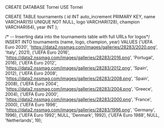 CREATE DATABASE Tornei
USE Tornei

CREATE TABLE tournaments ( id INT auto_increment PRIMARY KEY, name VARCHAR(15) UNIQUE NOT NULL, logo VARCHAR(128), champion VARCHAR(64), year INT );
 
/* -- Inserting data into the tournaments table with full URLs for logos*/ 
INSERT INTO tournaments (name, logo, champion, year) VALUES
('UEFA Euro 2020', 'https://data2.nssmag.com/images/galleries/28283/2020.png', 'Italy', 2021), 
('UEFA Euro 2016', 'https://data2.nssmag.com/images/galleries/28283/2016.png', 'Portugal', 2016),
('UEFA Euro 2012', 'https://data2.nssmag.com/images/galleries/28283/2012.png', 'Spain', 2012),
('UEFA Euro 2008', 'https://data2.nssmag.com/images/galleries/28283/2008.png', 'Spain', 2008),
('UEFA Euro 2004', 'https://data2.nssmag.com/images/galleries/28283/2004.png', 'Greece', 2004),
('UEFA Euro 2000', 'https://data2.nssmag.com/images/galleries/28283/2000.png', 'France', 2000),
('UEFA Euro 1996', 'https://data2.nssmag.com/images/galleries/28283/1996.png', 'Germany', 1996),
('UEFA Euro 1992', NULL, 'Denmark', 1992),
('UEFA Euro 1988', NULL, 'Netherlands', 19);